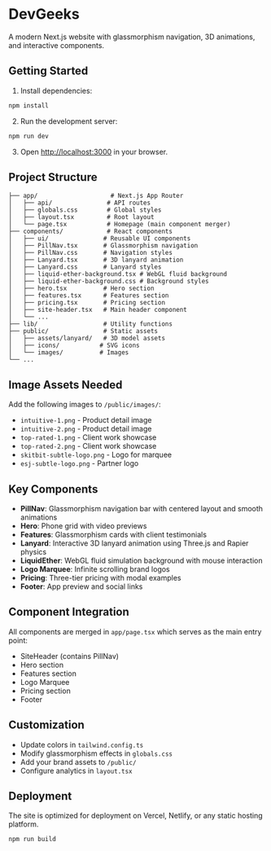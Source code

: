 # DevGeeks 

A modern Next.js website with glassmorphism navigation, 3D animations, and interactive components.

## Getting Started

1. Install dependencies:
```bash
npm install
```

2. Run the development server:
```bash
npm run dev
```

3. Open [http://localhost:3000](http://localhost:3000) in your browser.

## Project Structure

```
├── app/                    # Next.js App Router
│   ├── api/               # API routes
│   ├── globals.css        # Global styles
│   ├── layout.tsx         # Root layout
│   └── page.tsx           # Homepage (main component merger)
├── components/            # React components
│   ├── ui/               # Reusable UI components
│   ├── PillNav.tsx       # Glassmorphism navigation
│   ├── PillNav.css       # Navigation styles
│   ├── Lanyard.tsx       # 3D lanyard animation
│   ├── Lanyard.css       # Lanyard styles
│   ├── liquid-ether-background.tsx # WebGL fluid background
│   ├── liquid-ether-background.css # Background styles
│   ├── hero.tsx          # Hero section
│   ├── features.tsx      # Features section
│   ├── pricing.tsx       # Pricing section
│   ├── site-header.tsx   # Main header component
│   └── ...
├── lib/                  # Utility functions
├── public/               # Static assets
│   ├── assets/lanyard/   # 3D model assets
│   ├── icons/           # SVG icons
│   └── images/          # Images
└── ...
```

## Image Assets Needed

Add the following images to `/public/images/`:

- `intuitive-1.png` - Product detail image
- `intuitive-2.png` - Product detail image  
- `top-rated-1.png` - Client work showcase
- `top-rated-2.png` - Client work showcase
- `skitbit-subtle-logo.png` - Logo for marquee
- `esj-subtle-logo.png` - Partner logo

## Key Components

- **PillNav**: Glassmorphism navigation bar with centered layout and smooth animations
- **Hero**: Phone grid with video previews
- **Features**: Glassmorphism cards with client testimonials
- **Lanyard**: Interactive 3D lanyard animation using Three.js and Rapier physics
- **LiquidEther**: WebGL fluid simulation background with mouse interaction
- **Logo Marquee**: Infinite scrolling brand logos
- **Pricing**: Three-tier pricing with modal examples
- **Footer**: App preview and social links

## Component Integration

All components are merged in `app/page.tsx` which serves as the main entry point:
- SiteHeader (contains PillNav)
- Hero section
- Features section
- Logo Marquee
- Pricing section
- Footer

## Customization

- Update colors in `tailwind.config.ts`
- Modify glassmorphism effects in `globals.css`
- Add your brand assets to `/public/`
- Configure analytics in `layout.tsx`

## Deployment

The site is optimized for deployment on Vercel, Netlify, or any static hosting platform.

```bash
npm run build
```
